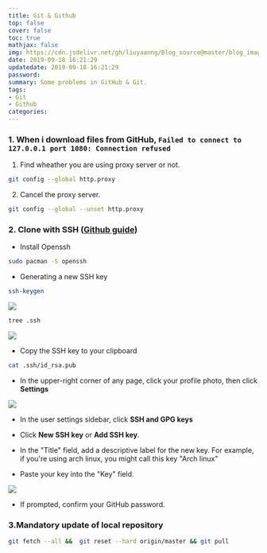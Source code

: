 ```yaml
---
title: Git & Github
top: false
cover: false
toc: true
mathjax: false
img: https://cdn.jsdelivr.net/gh/liuyaanng/Blog_source@master/blog_images/Git-Github/img.jpg
date: 2019-09-18 16:21:29
updatedate: 2019-09-18 16:21:29
password:
summary: Some problems in GitHub & Git.
tags:
- Git
- Github
categories:
---
```


### 1. When i download files from GitHub, `Failed to connect to 127.0.0.1 port 1080: Connection refused`

1. Find wheather you are using proxy server or not.

```bash
git config --global http.proxy
```

2. Cancel the proxy server.

```bash
git config --global --unset http.proxy
```

### 2. Clone with SSH ([Github guide](https://help.github.com/en/github/authenticating-to-github/connecting-to-github-with-ssh))
- Install Openssh

```bash
sudo pacman -S openssh
```
- Generating a new SSH key

```bash
ssh-keygen
```

![](https://cdn.jsdelivr.net/gh/liuyaanng/Blog_source@master/blog_images/Git-Github/1.png) 

```bash
tree .ssh
```

![](https://cdn.jsdelivr.net/gh/liuyaanng/Blog_source@master/blog_images/Git-Github/2.png) 

- Copy the SSH key to your clipboard

```bash
cat .ssh/id_rsa.pub
```

- In the upper-right corner of any page, click your profile photo, then click **Settings**

![](https://cdn.jsdelivr.net/gh/liuyaanng/Blog_source@master/blog_images/Git-Github/3.png)

- In the user settings sidebar, click **SSH and GPG keys**

- Click **New SSH key** or **Add SSH key**.

- In the "Title" field, add a descriptive label for the new key. For example, if you're using arch linux, you might call this key "Arch linux"

- Paste your key into the "Key" field.

![](https://cdn.jsdelivr.net/gh/liuyaanng/Blog_source@master/blog_images/Git-Github/4.png) 

- If prompted, confirm your GitHub password.

### 3.Mandatory update of local repository

```bash
git fetch --all &&  git reset --hard origin/master && git pull
```




